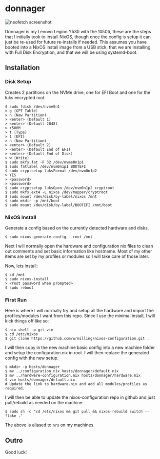 # donnager

![neofetch screenshot](https://i.imgur.com/Hh16z3T.png)

Donnager is my Lenovo Legion Y530 with the 1050ti, these are the steps that I initially took to install NixOS, though once the config is setup it can just be re-used for future re-installs if needed. This assumes you have booted into a NixOS install image from a USB stick, that we are installing with Full Disk Encryption, and that we will be using systemd-boot.

## Installation

### Disk Setup

Creates 2 partitions on the NVMe drive, one for EFI Boot and one for the luks encrypted root.

```
$ sudo fdisk /dev/nvme0n1
> g (GPT Table)
> n (New Partition)
> <enter> (Default 1)
> <enter> (Default 2048)
> +500M
> t (Type)
> 1 (EFI)
> n (New Partition)
> <enter> (Default 2)
> <enter> (Default End of EFI)
> <enter> (Default End of Disk)
> w (Write)
$ sudo mkfs.fat -F 32 /dev/nvme0n1p1
$ sudo fatlabel /dev/nvm0n1p1 BOOTEFI
$ sudo cryptsetup luksFormat /dev/nvm0n1p2
> YES
> <password>
> <password>
$ sudo cryptsetup luksOpen /dev/nvm0n1p2 cryptroot
$ sudo mkfs.ext4 -L nixos /dev/mapper/cryptroot
$ sudo mount /dev/disk/by-label/nixos /mnt
$ sudo mkdir -p /mnt/boot
$ sudo mount /dev/disk/by-label/BOOTEFI /mnt/boot
```

### NixOS Install

Generate a config based on the currently detected hardware and disks.

```
$ sudo nixos-generate-config --root /mnt
```

Next I will normally open the hardware and configuration nix files to clean out comments and set basic information like hostname. Most of my other items are set by my profiles or modules so I will take care of those later.

Now, lets install:

```
$ cd /mnt
$ sudo nixos-install
> <root password when prompted>
$ sudo reboot
```

### First Run

Here is where I will normally try and setup all the hardware and import the profiles/modules I want from this repo. Since I use the minimal install, I will kick things off like so:

```
$ nix-shell -p git vim
$ cd /etc/nixos
$ git clone https://github.com/wrmilling/nixos-configuration.git .
```

I will then copy in the new machine basic config into a new machine folder and setup the configuration.nix in root. I will then replace the generated config with the new setup.

```
$ mkdir -p hosts/donnager
$ mv ../configuration.nix hosts/donnager/default.nix
$ mv ../hardware-configuration.nix hosts/donnager/hardware.nix
$ vim hosts/donnager/default.nix
# Update the link to hardware.nix and add all modules/profiles as required.
```

I will then be able to update the nixos-configuration repo in github and just pull/rebuild as needed on the machine.

```
$ sudo sh -c "cd /etc/nixos && git pull && nixos-rebuild switch --flake ."
```

The above is aliased to `nrs` on my machines.

## Outro

Good luck!